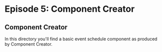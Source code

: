 # Episode 5: Component Creator

## Component Creator
In this directory you'll find a basic event schedule component as produced by Component Creator.
